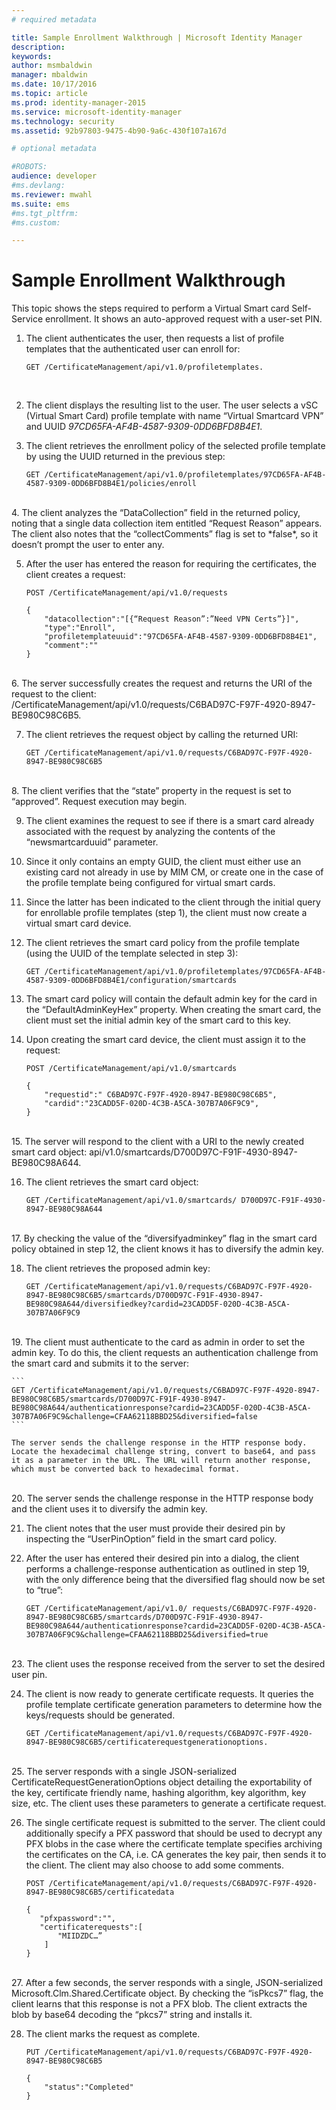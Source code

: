 ```yaml
---
# required metadata

title: Sample Enrollment Walkthrough | Microsoft Identity Manager
description:
keywords:
author: msmbaldwin
manager: mbaldwin
ms.date: 10/17/2016
ms.topic: article
ms.prod: identity-manager-2015
ms.service: microsoft-identity-manager
ms.technology: security
ms.assetid: 92b97803-9475-4b90-9a6c-430f107a167d

# optional metadata

#ROBOTS:
audience: developer
#ms.devlang:
ms.reviewer: mwahl
ms.suite: ems
#ms.tgt_pltfrm:
#ms.custom:

---
```


# Sample Enrollment Walkthrough
This topic shows the steps required  to perform a Virtual Smart card Self-Service enrollment. It shows an auto-approved request with a user-set PIN.
1.	The client authenticates the user, then requests a list of profile templates that the authenticated user can enroll for:

    ```
    GET /CertificateManagement/api/v1.0/profiletemplates.
    ```
    <br/>
2.	The client displays the resulting list to the user. The user selects a vSC (Virtual Smart Card) profile template with name “Virtual Smartcard VPN” and UUID *97CD65FA-AF4B-4587-9309-0DD6BFD8B4E1*.

3.	The client retrieves the enrollment policy of the selected profile template by using the UUID returned in the previous step:

    ```
    GET /CertificateManagement/api/v1.0/profiletemplates/97CD65FA-AF4B-4587-9309-0DD6BFD8B4E1/policies/enroll
    ```
 <br/>   
4.	The client analyzes the “DataCollection” field in the returned policy, noting that a single data collection item entitled “Request Reason” appears. The client also notes that the “collectComments” flag is set to *false*, so it doesn’t prompt the user to enter any.

5.	After the user has entered the reason for requiring the certificates, the client creates a request:

    ```
    POST /CertificateManagement/api/v1.0/requests

    {
        "datacollection":"[{“Request Reason”:”Need VPN Certs”}]",
        "type":"Enroll",
        "profiletemplateuuid":"97CD65FA-AF4B-4587-9309-0DD6BFD8B4E1",
        "comment":""
    }
    ```
<br/>
6.	The server successfully creates the request and returns the URI of the request to the client: /CertificateManagement/api/v1.0/requests/C6BAD97C-F97F-4920-8947-BE980C98C6B5.

7.	The client retrieves the request object by calling the returned URI:

    ```
    GET /CertificateManagement/api/v1.0/requests/C6BAD97C-F97F-4920-8947-BE980C98C6B5
    ```
<br/>
8.	The client verifies that the “state” property in the request is set to “approved”. Request execution may begin.

9.	The client examines the request to see if there is a smart card already associated with the request by analyzing the contents of the “newsmartcarduuid” parameter.

10.	Since it only contains an empty GUID, the client must either use an existing card not already in use by MIM CM, or create one in the case of the profile template being configured for virtual smart cards.

11.	Since the latter has been indicated to the client through the initial query for enrollable profile templates (step 1), the client must now create a virtual smart card device.

12.	The client retrieves the smart card policy from the profile template (using the UUID of the template selected in step 3):

    ```
    GET /CertificateManagement/api/v1.0/profiletemplates/97CD65FA-AF4B-4587-9309-0DD6BFD8B4E1/configuration/smartcards
    ```
13.	The smart card policy will contain the default admin key for the card in the “DefaultAdminKeyHex” property. When creating the smart card, the client must set the initial admin key of the smart card to this key.  

14.	Upon creating the smart card device, the client must assign it to the request:

    ```
    POST /CertificateManagement/api/v1.0/smartcards

    {
        "requestid":" C6BAD97C-F97F-4920-8947-BE980C98C6B5",
        "cardid":"23CADD5F-020D-4C3B-A5CA-307B7A06F9C9",
    }
    ```
<br/>
15.	The server will respond to the client with a URI to the newly created smart card object: api/v1.0/smartcards/D700D97C-F91F-4930-8947-BE980C98A644.

16.	The client retrieves the smart card object:

    ```
    GET /CertificateManagement/api/v1.0/smartcards/ D700D97C-F91F-4930-8947-BE980C98A644
    ```
<br/>
17.	By checking the value of the “diversifyadminkey” flag in the smart card policy obtained in step 12, the client knows it has to diversify the admin key.

18.	The client retrieves the proposed admin key:

    ```
    GET /CertificateManagement/api/v1.0/requests/C6BAD97C-F97F-4920-8947-BE980C98C6B5/smartcards/D700D97C-F91F-4930-8947-BE980C98A644/diversifiedkey?cardid=23CADD5F-020D-4C3B-A5CA-307B7A06F9C9
    ```
<br/>
19.	The client must authenticate to the card as admin in order to set the admin key. To do this, the client requests an authentication challenge from the smart card and submits it to the server:

    ```
    GET /CertificateManagement/api/v1.0/requests/C6BAD97C-F97F-4920-8947-BE980C98C6B5/smartcards/D700D97C-F91F-4930-8947-BE980C98A644/authenticationresponse?cardid=23CADD5F-020D-4C3B-A5CA-307B7A06F9C9&challenge=CFAA62118BBD25&diversified=false
    ```

    The server sends the challenge response in the HTTP response body. Locate the hexadecimal challenge string, convert to base64, and pass it as a parameter in the URL. The URL will return another response, which must be converted back to hexadecimal format.
<br/>
20.	The server sends the challenge response in the HTTP response body and the client uses it to diversify the admin key.

21.	The client notes that the user must provide their desired pin by inspecting the “UserPinOption” field in the smart card policy.

22.	After the user has entered their desired pin into a dialog, the client performs a challenge-response authentication as outlined in step 19, with the only difference being that the diversified flag should now be set to “true”:

    ```
    GET /CertificateManagement/api/v1.0/ requests/C6BAD97C-F97F-4920-8947-BE980C98C6B5/smartcards/D700D97C-F91F-4930-8947-BE980C98A644/authenticationresponse?cardid=23CADD5F-020D-4C3B-A5CA-307B7A06F9C9&challenge=CFAA62118BBD25&diversified=true
    ```
<br/>
23.	The client uses the response received from the server to set the desired user pin.

24.	The client is now ready to generate certificate requests. It queries the profile template certificate generation parameters to determine how the keys/requests should be generated.

    ```
    GET /CertificateManagement/api/v1.0/requests/C6BAD97C-F97F-4920-8947-BE980C98C6B5/certificaterequestgenerationoptions.
    ```
<br/>
25.	The server responds with a single JSON-serialized CertificateRequestGenerationOptions object detailing the exportability of the key, certificate friendly name, hashing algorithm, key algorithm, key size, etc. The client uses these parameters to generate a certificate request.

26.	The single certificate request is submitted to the server. The client could additionally specify a PFX password that should be used to decrypt any PFX blobs in the case where the certificate template specifies archiving the certificates on the CA, i.e. CA generates the key pair, then sends it to the client. The client may also choose to add some comments.

    ```
    POST /CertificateManagement/api/v1.0/requests/C6BAD97C-F97F-4920-8947-BE980C98C6B5/certificatedata

    {
       "pfxpassword":"",
       "certificaterequests":[
           "MIIDZDC…”
        ]
    }   
    ```
<br/>
27.	After a few seconds, the server responds with a single, JSON-serialized Microsoft.Clm.Shared.Certificate object. By checking the “isPkcs7” flag, the client learns that this response is not a PFX blob. The client extracts the blob by base64 decoding the “pkcs7” string and installs it.

28.	The client marks the request as complete.

    ```
    PUT /CertificateManagement/api/v1.0/requests/C6BAD97C-F97F-4920-8947-BE980C98C6B5

    {
        "status":"Completed"
    }
    ```
